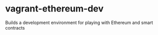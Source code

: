 # vagrant-ethereum-dev
Builds a development environment for playing with Ethereum and smart contracts

